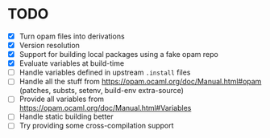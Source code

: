 # TODO

- [x] Turn opam files into derivations
- [x] Version resolution
- [x] Support for building local packages using a fake opam repo
- [x] Evaluate variables at build-time
- [ ] Handle variables defined in upstream `.install` files
- [ ] Handle all the stuff from https://opam.ocaml.org/doc/Manual.html#opam (patches, substs, setenv, build-env extra-source)
- [ ] Provide all variables from https://opam.ocaml.org/doc/Manual.html#Variables
- [ ] Handle static building better
- [ ] Try providing some cross-compilation support
